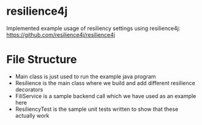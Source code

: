 # resilience4j

Implemented example usage of resiliency settings using resilience4j: https://github.com/resilience4j/resilience4j

# File Structure

* Main class is just used to run the example java program
* Resilience is the main class where we build and add different resilience decorators
* FiliService is a sample backend call which we have used as an example here
* ResiliencyTest is the sample unit tests written to show that these actually work
